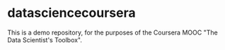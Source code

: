datasciencecoursera
===================
This is a demo repository, for the purposes of the Coursera MOOC "The Data Scientist's Toolbox".
